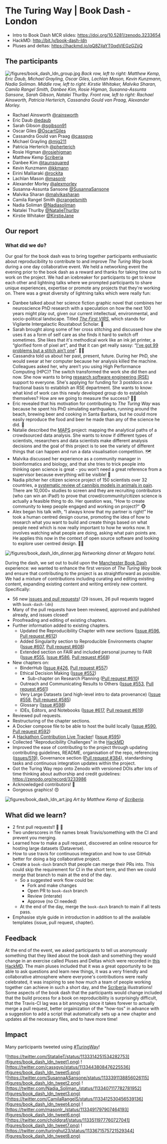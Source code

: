 # The Turing Way | Book Dash - London


* Intro to Book Dash MCR slides: https://doi.org/10.5281/zenodo.3233654
* HackMD: http://bit.ly/book-dash-ldn
* Pluses and deltas: https://hackmd.io/qQ8ZjlaYT0qdVIEGzGZjjQ

## The participants

![/figures/book_dash_ldn_group.jpg](figures/book_dash_ldn_group.jpg)
*Back row, left to right: Matthew Kemp, Eric Daub, Michael Grayling, Oscar Giles, Lachlan Mason, Kevin Kunzmann, Nadia Soliman. Middle row, left to right: Kirstie Whitaker, Malvika Sharan, Camila Rangel Smith, Danbee Kim, Rosie Higman, Susanna-Assunta Sansone, Sarah Gibson, Natalei Thurlby. Front row, left to right: Rachael Ainsworth, Patricia Herterich, Cassandra Gould van Praag, Alexander Morley.*

* Rachael Ainsworth [@rainsworth](https://github.com/rainsworth/)
* Eric Daub [@edaub](https://github.com/edaub)
* Sarah Gibson [@sgibson91](https://github.com/sgibson91) 
* Oscar Giles [@OscartGiles](https://github.com/OscartGiles)
* Cassandra Gould van Praag [@cassgvp](https://github.com/cassgvp)
* Michael Grayling [@mjg211](https://github.com/mjg211)
* Patricia Herterich [@pherterich](https://github.com/pherterich)
* Rosie Higman [@rosiehigman](https://github.com/rosiehigman)
* Matthew Kemp [Scriberia](http://www.scriberia.co.uk/)
* Danbee Kim [@taunsquared](https://github.com/taunsquared)
* Kevin Kunzmann [@kkmann](https://github.com/kkmann)
* Eirini Malliaraki [@rockita](https://github.com/rockita)
* Lachlan Mason [@masonlr](https://github.com/masonlr)
* Alexander Morley [@alexmorley](https://github.com/alexmorley)
* Susanna-Assunta Sansone [@SusannaSansone](https://github.com/SusannaSansone) 
* Malvika Sharan [@malvikasharan](https://github.com/malvikasharan)
* Camila Rangel Smith [@crangelsmith](https://github.com/crangelsmith)
* Nadia Soliman [@Nadiasoliman](https://github.com/nadiasoliman)
* Natalei Thurlby [@NatalieThurlby](https://github.com/NatalieThurlby)
* Kirstie Whitaker [@KirstieJane](https://github.com/KirstieJane/)



## Our report

### What did we do?

Our goal for the book dash was to bring together participants enthusiastic about reproducibility to contribute to and improve *The Turing Way* book during a one day collaborative event.
We held a networking event the evening prior to the book dash as a reward and thanks for taking time out to work on the project.
We had an icebreaker for participants to get to know each other and lightning talks where we prompted participants to share unique experiences, expertise or promote any projects that they're working on.
There was a great diversity of lightning talks which were really fun:
* Danbee talked about her science fiction graphic novel that combines her neuroscience PhD research with a speculation on how the next 100 years might play out, given our current intellectual, environmental, and socio-political landscape. Titled *[The First VIRS](http://www.danbeekim.org/VIRS)*, which stands for Vigilante Intergalactic Roustabout Scholar. :art: 
* Sarah brought along some of her cross stitching and discussed how she uses it as a form of self care as she finds it hard to switch off sometimes. She likes that it's methodical work like an ink jet printer, a “glorified form of pixel art”, and that it can get really sassy: “[I’ve got 99 problems but a stitch ain’t one](https://www.goodreads.com/book/show/31947717-i-got-99-problems-but-a-stitch-ain-t-one)”. :tipping_hand_woman: 
* Cassandra told us about her past, present, future. During her PhD, she would swear at her computer because her analysis killed the machine. Colleagues asked her, why aren’t you using High Performance Computing (HPC)? The switch transformed the work she did then and now. She now wants to bring [research software engineering (RSE)](https://researchsoftware.org/) support to everyone. She's applying for funding for 3 postdocs on a fractional basis to establish an RSE department. She wants to know: what kind of work can this newly developed group do to establish themselves? How are we going to measure the success? :woman_technologist:
* Eric revealed that his motivation for contributing to *The Turing Way* was because he spent his PhD simulating earthquakes, running around the beach, brewing beer and cooking in Santa Barbara, but he could more easily reproduce the food and beer he made than any of the science he did. :beers:
* Natalie described the [MAPS](https://jean-golding-institute.github.io/maps/) project: mapping the analytical paths of a crowdsourced data analysis. She wants to know if different types of scientists, researchers and data scientists make different analysis decisions and the goal of this project is to see the variety of different things that can happen and run a data visualisation competition. :world_map:
* Malvika discussed her experience as a community manager in bioinformatics and biology, and that she tries to trick people into thinking open science is great - you won’t need a great reference from a supervisor because everything will be visible! :eyes: 
* Nadia pitcher her citizen science project of 150 scientists over 32 countries, a [systematic review of cannibis models in animals in pain](https://form.jotform.com/90514957489169). There are 10,000+ studies to screen and they are recruiting contributors (who can win an iPad!) to prove that crowd/community/citizen science is actually a feasible thing to do. Her question was, “How to create community to keep people engaged and working on project?” :monkey_face:
* Alex began his talk with, “I always know that my partner is right!” He took a human centred design course, promoting the idea of how to research what you want to build and create things based on what people need which is now really important to how he works now. It involves watching what people are doing, asking what pain points are. He applies this now in the context of open source software and looking to explore user centred design. :man_technologist:


![/figures/book_dash_ldn_dinner.jpg](figures/book_dash_ldn_dinner.jpg)
*Networking dinner at Megaro hotel.*

During the dash, we set out to build upon the [Manchester Book Dash](book-dash-mcr-report.md) experience: we wanted to enhance the first version of *The Turing Way* book and ensure that contributing to the project is as straightforward as possible.
We had a mixture of contributions including curating and editing existing content, expanding existing content and writing entirely new content.
Specifically:
* 56 new [issues and pull requests](https://github.com/alan-turing-institute/the-turing-way/labels/book-dash-ldn)! (29 issues, 26 pull requests tagged with ```book-dash-ldn```)
* Many of the pull requests have been reviewed, approved and published already, and issues closed!
* Proofreading and editing of existing chapters.
* Further information added to existing chapters.
  * Updated the Reproducibility Chapter with new sections ([Issue #596](https://github.com/alan-turing-institute/the-turing-way/issues/596), [Pull request #612](https://github.com/alan-turing-institute/the-turing-way/pull/612))
  * Added Singularity section to Reproducible Environments chapter ([Issue #607](https://github.com/alan-turing-institute/the-turing-way/issues/607), [Pull request #608](https://github.com/alan-turing-institute/the-turing-way/pull/608))
  * Extended section on FAIR and included personal journey to FAIR ([Issue #555](https://github.com/alan-turing-institute/the-turing-way/issues/555), [Issue #586](https://github.com/alan-turing-institute/the-turing-way/issues/586), [Pull request #568](https://github.com/alan-turing-institute/the-turing-way/pull/568))
* New chapters on:
  * BinderHub ([Issue #426](https://github.com/alan-turing-institute/the-turing-way/issues/426), [Pull request #557](https://github.com/alan-turing-institute/the-turing-way/pull/557))
  * Ethical Decision Making ([Issue #552](https://github.com/alan-turing-institute/the-turing-way/issues/552))
     * Sub-chapter on Research Planning ([Pull request #610](https://github.com/alan-turing-institute/the-turing-way/pull/610))
  * Outreach and Communicating Results to Others ([Issue #553](https://github.com/alan-turing-institute/the-turing-way/issues/553), [Pull request #561](https://github.com/alan-turing-institute/the-turing-way/pull/561))
  * Very Large Datasets (and high-level intro to data provenance) ([Issue #558](https://github.com/alan-turing-institute/the-turing-way/issues/558), [Pull request #585](https://github.com/alan-turing-institute/the-turing-way/pull/585))
  * Glossary ([Issue #598](https://github.com/alan-turing-institute/the-turing-way/issues/598))
  * IDEs, Editors, and Notebooks ([Issue #617](https://github.com/alan-turing-institute/the-turing-way/issues/617), [Pull request #619](https://github.com/alan-turing-institute/the-turing-way/pull/619))
* Reviewed pull requests.
* Restructuring of the chapter sections.
* A Docker compose file to be able to host the build locally ([Issue #590](https://github.com/alan-turing-institute/the-turing-way/issues/590), [Pull request #592](https://github.com/alan-turing-institute/the-turing-way/pull/592))
* A [Hackathon Contribution Live Tracker](https://alexmorley-watch-turing-way.glitch.me)! ([Issue #595](https://github.com/alan-turing-institute/the-turing-way/issues/595))
* Collected "Reproducibility Challenges" in the [HackMD](http://bit.ly/book-dash-ldn)
* Improved the ease of contributing to the project through updating contributing guidelines, README, organisation of the repo, referencing ([issues/519](https://github.com/alan-turing-institute/the-turing-way/issues/519)), Governance section ([Pull request #384](https://github.com/alan-turing-institute/the-turing-way/pull/384)), standardising tasks and continuous integration updates within the project.
* Got the Turing Way repo onto Zenodo with versioned DOIs after lots of time thinking about authorship and credit guidelines: https://zenodo.org/record/3233986
* Acknowledged contributors! :tada:
* Gorgeous graphics! :heart_eyes:

![figures/book_dash_ldn_art.jpg](figures/book_dash_ldn_art.jpg)
*Art by Matthew Kemp of [Scriberia](http://www.scriberia.co.uk/).*


## What did we learn?

* 2 first pull requests!! :bell: :bell:
* Two underscores in file names break Travis/something with the CI and prevent you merging.
* Learned how to make a pull request, discovered an online resource for hosting large datasets (Dataverse).
* How to use travis for continuous integration and how to use GitHub better for doing a big collaborative project.
* Create a `book-dash` branch that people can merge their PRs into. This could skip the requirement for CI in the short term, and then we could merge that branch to main at the end of the day.
  * So a suggested work flow could be:
    * Fork and make changes
    * Open PR to `book-dash` branch
    * Review (interate)
    * Approve (no CI needed)
  * At the end of the day, merge the `book-dash` branch to main if all tests pass.
* Emphasise style guide in introduction in addition to all the available templates (issue, pull request, chapter).

## Feedback

At the end of the event, we asked participants to tell us anonymously something that they liked about the book dash and something they would change in an exercise called Pluses and Deltas which were recorded in [this HackMD](https://hackmd.io/qQ8ZjlaYT0qdVIEGzGZjjQ).
The main pluses included that it was a great opportunity to be able to ask questions and learn new things, it was a very friendly and collaborative atmosphere where everyone's contributions were really celebrated, it was inspiring to see how much a team of people working together can achieve in such a short day, and the [Scriberia](http://www.scriberia.co.uk/) illustrations!
Some aspects of the book dash that the participants would change included that the build process for a book on reproducibility is surprisingly difficult, that the Travis-CI lag was a bit annoying since it takes forever to actually merge a pull request, better orgainization of the "how-tos" in advance with a suggestion to add a script that automatically sets up a new chapter and updates all the necessary files, and to have more time!


## Impact

Many participants tweeted using [#TuringWay](https://twitter.com/hashtag/TuringWay)!

![https://twitter.com/StatalieT/status/1133314251534282753](figures/book_dash_ldn_tweet1.png)
![https://twitter.com/cassgvp/status/1133443808476225536](figures/book_dash_ldn_tweet5.png)  
![https://twitter.com/SusannaASansone/status/1133391138856026115](figures/book_dash_ldn_tweet2.png)
![https://twitter.com/Nadia_Soliman_/status/1133407117782781952](figures/book_dash_ldn_tweet3.png)  
![https://twitter.com/CamilaRangelS/status/1133412530456539136](figures/book_dash_ldn_tweet4.png)
![https://twitter.com/masonlr_/status/1133491797907464193](figures/book_dash_ldn_tweet6.png)  
![https://twitter.com/choldgraf/status/1133511977760727041](figures/book_dash_ldn_tweet7.png)
![https://twitter.com/turinghut23/status/1133671575721529344](figures/book_dash_ldn_tweet8.png)
